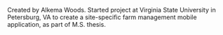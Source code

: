 Created by Alkema Woods.  Started project at Virginia State University in Petersburg, VA to create a site-specific farm management mobile application, as part of M.S. thesis.